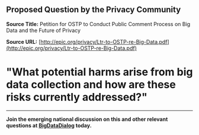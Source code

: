 ## Proposed Question by the Privacy Community

**Source Title:** Petition for OSTP to Conduct Public Comment Process on Big Data and the Future of Privacy  

**Source URL:** [http://epic.org/privacy/Ltr-to-OSTP-re-Big-Data.pdf](http://epic.org/privacy/Ltr-to-OSTP-re-Big-Data.pdf)

# "What potential harms arise from big data collection and how are these risks currently addressed?"

----

**Join the emerging national discussion on this and other relevant questions at [BigDataDialog](http://bigdatadialog.org) today.**
